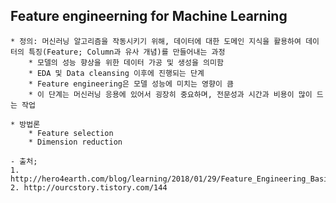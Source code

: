 Feature engineerning for Machine Learning 
------------------------------------------

 	* 정의: 머신러닝 알고리즘을 작동시키기 위해, 데이터에 대한 도메인 지식을 활용하여 데이터의 특징(Feature; Column과 유사 개념)를 만들어내는 과정
 		* 모델의 성능 향상을 위한 데이터 가공 및 생성을 의미함
 		* EDA 및 Data cleansing 이후에 진행되는 단계 
 		* Feature engineering은 모델 성능에 미치는 영향이 큼
 		* 이 단계는 머신러닝 응용에 있어서 굉장히 중요하며, 전문성과 시간과 비용이 많이 드는 작업
 
 	* 방법론 
 		* Feature selection
 		* Dimension reduction

	- 출처; 
	1. http://hero4earth.com/blog/learning/2018/01/29/Feature_Engineering_Basic/
	2. http://ourcstory.tistory.com/144
